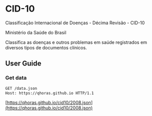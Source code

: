 # CID-10

Classificação Internacional de Doenças - Décima Revisão - CID-10

Ministério da Saúde do Brasil

Classifica as doenças e outros problemas em saúde registrados em diversos tipos de documentos clínicos.

## User Guide

### Get data

```bash
GET /data.json
Host: https://qhoras.github.io HTTP/1.1
```

[https://qhoras.github.io/cid10/2008.json](https://qhoras.github.io/cid10/2008.json)